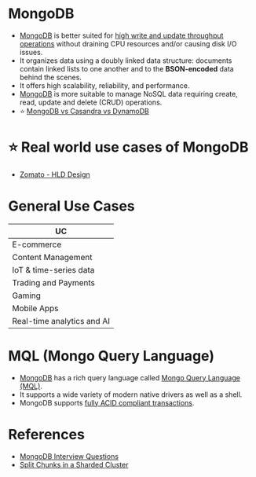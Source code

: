 
# MongoDB
- [MongoDB](https://www.mongodb.com/) is better suited for [high write and update throughput operations](../../7_PropertiesDistributedSystem/Scalability/Throughput.md) without draining CPU resources and/or causing disk I/O issues. 
- It organizes data using a doubly linked data structure: documents contain linked lists to one another and to the **BSON-encoded** data behind the scenes.
- It offers high scalability, reliability, and performance.
- [MongoDB]() is more suitable to manage NoSQL data requiring create, read, update and delete (CRUD) operations.
- :star: [MongoDB vs Casandra vs DynamoDB](../DynamoDBVsMongoDBVsCasandra.md)

# :star: Real world use cases of MongoDB
- [Zomato - HLD Design](../../0_HLDUseCasesProblems/FoodOrderingZomatoSwiggy/Readme.md)

# General Use Cases

| UC                         |
|----------------------------|
| E-commerce                 |
| Content Management         |
| IoT & time-series data     |
| Trading and Payments       |
| Gaming                     |
| Mobile Apps                |
| Real-time analytics and AI |

# MQL (Mongo Query Language)
- [MongoDB]() has a rich query language called [Mongo Query Language (MQL)](https://www.mongodb.com/developer/products/atlas/getting-started-atlas-mongodb-query-language-mql/). 
- It supports a wide variety of modern native drivers as well as a shell.
- MongoDB supports [fully ACID compliant transactions](../1_ACIDTransactions/Readme.md).

# References
- [MongoDB Interview Questions](https://www.interviewbit.com/mongodb-interview-questions/)
- [Split Chunks in a Sharded Cluster](https://www.mongodb.com/docs/manual/tutorial/split-chunks-in-sharded-cluster/)